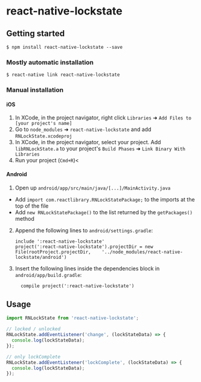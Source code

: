 
# react-native-lockstate

## Getting started

`$ npm install react-native-lockstate --save`

### Mostly automatic installation

`$ react-native link react-native-lockstate`

### Manual installation


#### iOS

1. In XCode, in the project navigator, right click `Libraries` ➜ `Add Files to [your project's name]`
2. Go to `node_modules` ➜ `react-native-lockstate` and add `RNLockState.xcodeproj`
3. In XCode, in the project navigator, select your project. Add `libRNLockState.a` to your project's `Build Phases` ➜ `Link Binary With Libraries`
4. Run your project (`Cmd+R`)<

#### Android

1. Open up `android/app/src/main/java/[...]/MainActivity.java`
  - Add `import com.reactlibrary.RNLockStatePackage;` to the imports at the top of the file
  - Add `new RNLockStatePackage()` to the list returned by the `getPackages()` method
2. Append the following lines to `android/settings.gradle`:
  	```
  	include ':react-native-lockstate'
  	project(':react-native-lockstate').projectDir = new File(rootProject.projectDir, 	'../node_modules/react-native-lockstate/android')
  	```
3. Insert the following lines inside the dependencies block in `android/app/build.gradle`:
  	```
      compile project(':react-native-lockstate')
  	```


## Usage
```javascript
import RNLockState from 'react-native-lockstate';

// locked / unlocked
RNLockState.addEventListener('change', (lockStateData) => {
  console.log(lockStateData);
});

// only lockComplete
RNLockState.addEventListener('lockComplete', (lockStateData) => {
  console.log(lockStateData);
});

```
